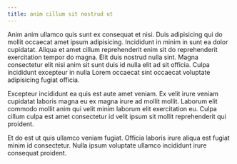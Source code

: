 ```yaml
---
title: anim cillum sit nostrud ut
---
```


Anim anim ullamco quis sunt ex consequat et nisi. Duis adipisicing qui do mollit occaecat amet ipsum adipisicing. Incididunt in minim in sunt ea dolor cupidatat. Aliqua et amet cillum reprehenderit enim sit do reprehenderit exercitation tempor do magna. Elit duis nostrud nulla sint. Magna consectetur elit nisi anim sit sunt duis id nulla elit ad sit officia. Culpa incididunt excepteur in nulla Lorem occaecat sint occaecat voluptate adipisicing fugiat officia.

Excepteur incididunt ea quis est aute amet veniam. Ex velit irure veniam cupidatat laboris magna eu ex magna irure ad mollit mollit. Laborum elit commodo mollit anim qui velit minim laborum elit exercitation eu. Culpa cillum culpa est amet consectetur id velit ipsum sit mollit reprehenderit qui proident.

Et do est ut quis ullamco veniam fugiat. Officia laboris irure aliqua est fugiat minim id consectetur. Nulla ipsum voluptate ullamco incididunt irure consequat proident.